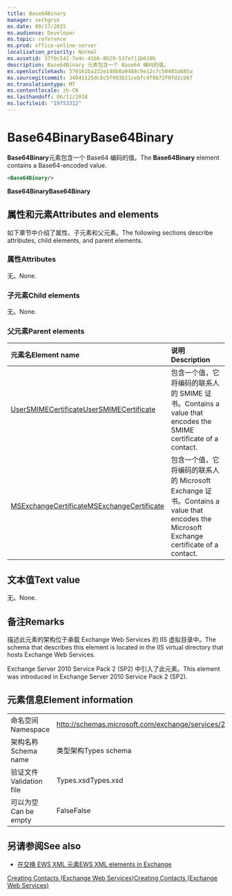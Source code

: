 ```yaml
---
title: Base64Binary
manager: sethgros
ms.date: 09/17/2015
ms.audience: Developer
ms.topic: reference
ms.prod: office-online-server
localization_priority: Normal
ms.assetid: 37f0c542-7e4c-41b6-8629-537ef11b610b
description: Base64Binary 元素包含一个 Base64 编码的值。
ms.openlocfilehash: 570161ba222e148b8a9488c9e12c7c50403a685a
ms.sourcegitcommit: 34041125dc8c5f993b21cebfc4f8b72f0fd2cb6f
ms.translationtype: MT
ms.contentlocale: zh-CN
ms.lasthandoff: 06/11/2018
ms.locfileid: "19753312"
---
```

# <a name="base64binary"></a><span data-ttu-id="459ec-103">Base64Binary</span><span class="sxs-lookup"><span data-stu-id="459ec-103">Base64Binary</span></span>

<span data-ttu-id="459ec-104">**Base64Binary**元素包含一个 Base64 编码的值。</span><span class="sxs-lookup"><span data-stu-id="459ec-104">The **Base64Binary** element contains a Base64-encoded value.</span></span> 
  
```XML
<Base64Binary/>
```

 <span data-ttu-id="459ec-105">**Base64Binary**</span><span class="sxs-lookup"><span data-stu-id="459ec-105">**Base64Binary**</span></span>
## <a name="attributes-and-elements"></a><span data-ttu-id="459ec-106">属性和元素</span><span class="sxs-lookup"><span data-stu-id="459ec-106">Attributes and elements</span></span>

<span data-ttu-id="459ec-107">如下章节中介绍了属性、子元素和父元素。</span><span class="sxs-lookup"><span data-stu-id="459ec-107">The following sections describe attributes, child elements, and parent elements.</span></span>
  
### <a name="attributes"></a><span data-ttu-id="459ec-108">属性</span><span class="sxs-lookup"><span data-stu-id="459ec-108">Attributes</span></span>

<span data-ttu-id="459ec-109">无。</span><span class="sxs-lookup"><span data-stu-id="459ec-109">None.</span></span>
  
### <a name="child-elements"></a><span data-ttu-id="459ec-110">子元素</span><span class="sxs-lookup"><span data-stu-id="459ec-110">Child elements</span></span>

<span data-ttu-id="459ec-111">无。</span><span class="sxs-lookup"><span data-stu-id="459ec-111">None.</span></span>
  
### <a name="parent-elements"></a><span data-ttu-id="459ec-112">父元素</span><span class="sxs-lookup"><span data-stu-id="459ec-112">Parent elements</span></span>

|<span data-ttu-id="459ec-113">**元素名**</span><span class="sxs-lookup"><span data-stu-id="459ec-113">**Element name**</span></span>|<span data-ttu-id="459ec-114">**说明**</span><span class="sxs-lookup"><span data-stu-id="459ec-114">**Description**</span></span>|
|:-----|:-----|
|[<span data-ttu-id="459ec-115">UserSMIMECertificate</span><span class="sxs-lookup"><span data-stu-id="459ec-115">UserSMIMECertificate</span></span>](usersmimecertificate.md) <br/> |<span data-ttu-id="459ec-116">包含一个值，它将编码的联系人的 SMIME 证书。</span><span class="sxs-lookup"><span data-stu-id="459ec-116">Contains a value that encodes the SMIME certificate of a contact.</span></span>  <br/> |
|[<span data-ttu-id="459ec-117">MSExchangeCertificate</span><span class="sxs-lookup"><span data-stu-id="459ec-117">MSExchangeCertificate</span></span>](msexchangecertificate.md) <br/> |<span data-ttu-id="459ec-118">包含一个值，它将编码的联系人的 Microsoft Exchange 证书。</span><span class="sxs-lookup"><span data-stu-id="459ec-118">Contains a value that encodes the Microsoft Exchange certificate of a contact.</span></span>  <br/> |
   
## <a name="text-value"></a><span data-ttu-id="459ec-119">文本值</span><span class="sxs-lookup"><span data-stu-id="459ec-119">Text value</span></span>

<span data-ttu-id="459ec-120">无。</span><span class="sxs-lookup"><span data-stu-id="459ec-120">None.</span></span>
  
## <a name="remarks"></a><span data-ttu-id="459ec-121">备注</span><span class="sxs-lookup"><span data-stu-id="459ec-121">Remarks</span></span>

<span data-ttu-id="459ec-122">描述此元素的架构位于承载 Exchange Web Services 的 IIS 虚拟目录中。</span><span class="sxs-lookup"><span data-stu-id="459ec-122">The schema that describes this element is located in the IIS virtual directory that hosts Exchange Web Services.</span></span>
  
<span data-ttu-id="459ec-123">Exchange Server 2010 Service Pack 2 (SP2) 中引入了此元素。</span><span class="sxs-lookup"><span data-stu-id="459ec-123">This element was introduced in Exchange Server 2010 Service Pack 2 (SP2).</span></span>
  
## <a name="element-information"></a><span data-ttu-id="459ec-124">元素信息</span><span class="sxs-lookup"><span data-stu-id="459ec-124">Element information</span></span>

|||
|:-----|:-----|
|<span data-ttu-id="459ec-125">命名空间</span><span class="sxs-lookup"><span data-stu-id="459ec-125">Namespace</span></span>  <br/> |http://schemas.microsoft.com/exchange/services/2006/types  <br/> |
|<span data-ttu-id="459ec-126">架构名称</span><span class="sxs-lookup"><span data-stu-id="459ec-126">Schema name</span></span>  <br/> |<span data-ttu-id="459ec-127">类型架构</span><span class="sxs-lookup"><span data-stu-id="459ec-127">Types schema</span></span>  <br/> |
|<span data-ttu-id="459ec-128">验证文件</span><span class="sxs-lookup"><span data-stu-id="459ec-128">Validation file</span></span>  <br/> |<span data-ttu-id="459ec-129">Types.xsd</span><span class="sxs-lookup"><span data-stu-id="459ec-129">Types.xsd</span></span>  <br/> |
|<span data-ttu-id="459ec-130">可以为空</span><span class="sxs-lookup"><span data-stu-id="459ec-130">Can be empty</span></span>  <br/> |<span data-ttu-id="459ec-131">False</span><span class="sxs-lookup"><span data-stu-id="459ec-131">False</span></span>  <br/> |
   
## <a name="see-also"></a><span data-ttu-id="459ec-132">另请参阅</span><span class="sxs-lookup"><span data-stu-id="459ec-132">See also</span></span>



- [<span data-ttu-id="459ec-133">在交换 EWS XML 元素</span><span class="sxs-lookup"><span data-stu-id="459ec-133">EWS XML elements in Exchange</span></span>](ews-xml-elements-in-exchange.md)


[<span data-ttu-id="459ec-134">Creating Contacts (Exchange Web Services)</span><span class="sxs-lookup"><span data-stu-id="459ec-134">Creating Contacts (Exchange Web Services)</span></span>](http://msdn.microsoft.com/library/4845917e-70d1-481c-bbd7-011ec6571789%28Office.15%29.aspx)

